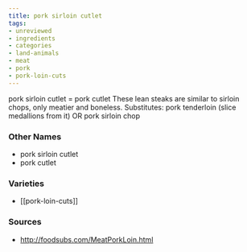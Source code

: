 ```yaml
---
title: pork sirloin cutlet
tags:
- unreviewed
- ingredients
- categories
- land-animals
- meat
- pork
- pork-loin-cuts
---
```

pork sirloin cutlet = pork cutlet These lean steaks are similar to sirloin chops, only meatier and boneless. Substitutes: pork tenderloin (slice medallions from it) OR pork sirloin chop

### Other Names

* pork sirloin cutlet
* pork cutlet

### Varieties

* [[pork-loin-cuts]]

### Sources
* http://foodsubs.com/MeatPorkLoin.html
